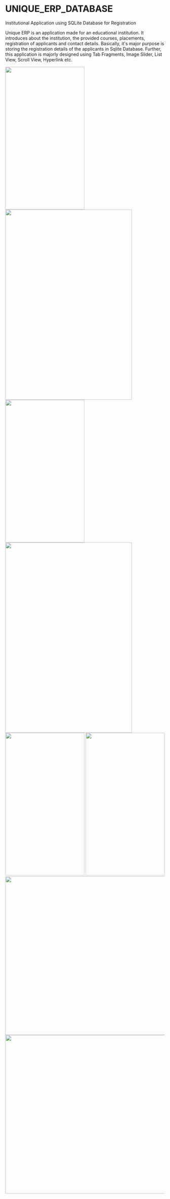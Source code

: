 # UNIQUE_ERP_DATABASE
Institutional Application using SQLite Database for Registration


Unique ERP is an application made for an educational institution. It introduces about the institution, the provided courses, placements, registration of applicants and  contact details. Basically, it's major purpose is  storing the registration details of the applicants in Sqlite Database. Further, this application is majorly designed using Tab Fragments, Image Slider, List View, Scroll View, Hyperlink etc.




<img src="https://user-images.githubusercontent.com/88586411/129014455-fdbe693e-4350-42e3-9087-ba7137afd870.jpeg" width="250" height="450" />
<img src="https://user-images.githubusercontent.com/88586411/129014467-22f5d823-c638-44c3-875e-8a9e44955fad.jpeg" width="400" height="600" />
<img src="https://user-images.githubusercontent.com/88586411/129014486-800a18a6-55af-44fc-87df-14defb3caafe.jpeg" width="250" height="450" />
<img src="https://user-images.githubusercontent.com/88586411/129014503-4886e4fc-d756-4f65-b39a-59a426e37933.jpeg" width="400" height="600" />
<img src="https://user-images.githubusercontent.com/88586411/129014519-f4476c4f-dacb-4ce6-a125-394fb9905902.jpeg" width="250" height="450" />
<img src="https://user-images.githubusercontent.com/88586411/129014537-1ddd65cf-28a6-4872-aff2-bcdefeab7491.jpeg" width="250" height="450" />
<img src="https://user-images.githubusercontent.com/88586411/129014568-06487835-aa5a-440d-bf85-8c10125cc033.jpeg" width="800" height="500" />
<img src="https://user-images.githubusercontent.com/88586411/129014588-9a0b877c-27c6-46bd-9b0d-aa506d53328c.jpeg" width="800" height="500" />


